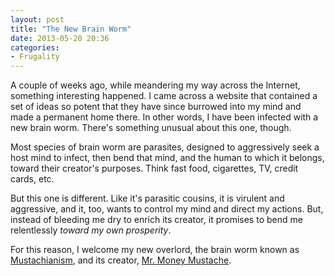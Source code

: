 ```yaml
---
layout: post
title: "The New Brain Worm"
date: 2013-05-20 20:36
categories:
- Frugality
---
```


A couple of weeks ago, while meandering my way across the Internet, something interesting happened. I came across a website that contained a set of ideas so potent that they have since burrowed into my mind and made a permanent home there. In other words, I have been infected with a new brain worm. There's something unusual about this one, though.

<!-- more -->

Most species of brain worm are parasites, designed to aggressively seek a host mind to infect, then bend that mind, and the human to which it belongs, toward their creator's purposes. Think fast food, cigarettes, TV, credit cards, etc.

But this one is different. Like it's parasitic cousins, it is virulent and aggressive, and it, too, wants to control my mind and direct my actions. But, instead of bleeding me dry to enrich its creator, it promises to bend me relentlessly _toward my own prosperity_.

For this reason, I welcome my new overlord, the brain worm known as [Mustachianism][mustachianism], and its creator, [Mr. Money Mustache][mmm].

[mmm]: http://www.mrmoneymustache.com/
[mustachianism]: http://www.mrmoneymustache.com/2013/02/22/getting-rich-from-zero-to-hero-in-one-blog-post/
